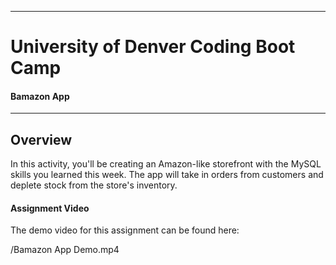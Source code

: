 -----------------------------------------
# University of Denver Coding Boot Camp

#### Bamazon App


-----------------------------------------

## Overview

In this activity, you'll be creating an Amazon-like storefront with the MySQL skills you learned this week. The app will take in orders from customers and deplete stock from the store's inventory.


#### Assignment Video

The  demo video for this assignment can be found here:


/Bamazon App Demo.mp4
